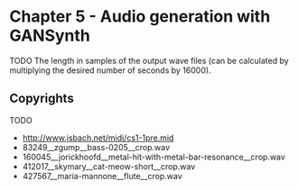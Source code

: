 # Chapter 5 - Audio generation with GANSynth

TODO The length in samples of the output wave files (can be calculated by multiplying the desired number of seconds by 16000).

## Copyrights

TODO

- http://www.jsbach.net/midi/cs1-1pre.mid
- 83249__zgump__bass-0205__crop.wav
- 160045__jorickhoofd__metal-hit-with-metal-bar-resonance__crop.wav
- 412017__skymary__cat-meow-short__crop.wav
- 427567__maria-mannone__flute__crop.wav
